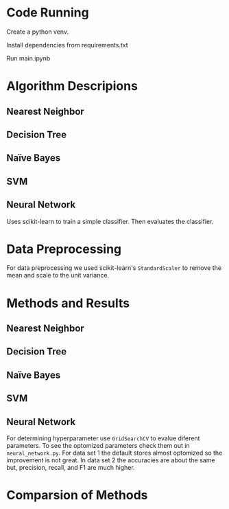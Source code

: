 # Code Running

Create a python venv.

Install dependencies from requirements.txt

Run main.ipynb

# Algorithm Descripions

## Nearest Neighbor

## Decision Tree

## Naïve Bayes

## SVM

## Neural Network

Uses scikit-learn to train a simple classifier. Then evaluates the classifier.

# Data Preprocessing

For data preprocessing we used scikit-learn's `StandardScaler` to remove the mean and scale to the unit variance.

# Methods and Results

## Nearest Neighbor

## Decision Tree

## Naïve Bayes

## SVM

## Neural Network

For determining hyperparameter use `GridSearchCV` to evalue diferent parameters. To see the optomized parameters check them out in `neural_network.py`. For data set 1 the default stores almost optomized so the improvement is not great. In data set 2 the accuracies are about the same but, precision, recall, and F1 are much higher.

# Comparsion of Methods
